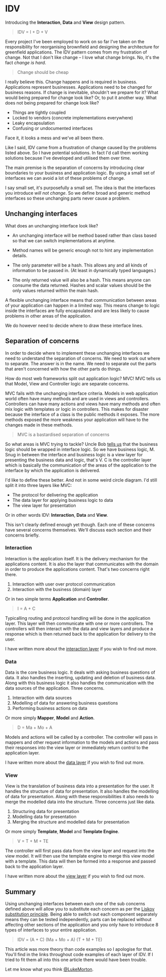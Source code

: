 # IDV

Introducing the **Interaction**, **Data** and **View**
design pattern.

> IDV = I + D + V

Every project I've been employed to work on so far I've taken
on the responsibility for reorganising brownfield and
designing the architecture for greenfield applications. The
IDV pattern comes from my frustration of change. Not that I
don't like change – I love what change brings. No, it's the
fact _change is hard_.

> Change should be cheap

I really believe this. Change happens and is required in
business. Applications represent businesses. Applications need
to be changed for business reasons. If change is inevitable,
shouldn't we prepare for it? What would being prepared for
change look like? Or, to put it another way. What does not
being prepared for change look like?

- Things are tightly coupled
- Locked to vendors (concrete implementations everywhere)
- Leaky encapsulation
- Confusing or undocumented interfaces

Face it, it looks a mess and we've all been there.

Like I said, IDV came from a frustration of change caused by
the problems listed above. So I have potential solutions. In
fact I'd call them working solutions because I've developed
and utilised them over time.

The main premise is the separation of concerns by introducing
clear boundaries to your business and application logic. By
using a small set of interfaces we can avoid a lot of these
problems of change.

I say small set, it's purposefully a small set. The idea is
that the interfaces you introduce _will not change_. So we
define broad and generic method interfaces so these unchanging
parts never cause a problem.

## Unchanging interfaces

What does an unchanging interface look like?

- An unchanging interface will be method based rather than
  class based so that we can switch implementations at
  anytime.

- Method names will be generic enough not to hint any
  implementation details.

- The only parameter will be a hash. This allows any and all
  kinds of information to be passed in. (At least in
  dynamically typed languages.)

- The only returned value will also be a hash. This means
  anyone can consume the data returned. Hashes and scalar
  values should be the only values returned within the main
  hash.

A flexible unchanging interface means that communication
between areas of your application can happen in a limited way.
This means change to logic inside the interfaces are fully
encapsulated and are less likely to cause problems in other
areas of the application.

We do however need to decide where to draw these interface
lines.

## Separation of concerns

In order to decide where to implement these unchanging
interfaces we need to understand the separation of concerns.
We need to work out where to separate. The answer is in the
name. We need to separate out the parts that aren't concerned
with how the other parts do things.

How do most web frameworks split out application logic? MVC!
MVC tells us that Model, View and Controller logic are
separate concerns.

MVC fails with the unchanging interface criteria.
Models in web application world often have many methods and
are used in views and controllers. Controllers can have many
actions and views have many methods and often mix logic with
templates or logic in controllers. This makes for disaster
because the interface of a class is the public methods it
exposes. The more methods exposed the more weakness your
application will have to the changes made in these methods.

> MVC is a bastardised separation of concerns

So what areas is MVC trying to tackle? Uncle Bob [tells us][1]
that the business logic should be wrapped in interface logic.
So we have business logic, M. Snug in between the interface
and business logic is a view layer for presenting the business
data and logic, that's V. C is the controller layer which
is basically the communication of the areas of the application
to the interface by which the application is delivered.

I'd like to define these better. And not in some weird circle
diagram. I'd still split it into three layers like MVC:

- The protocol for delivering the application
- The data layer for applying business logic to data
- The view layer for presentation

Or in other words IDV: **Interaction**, **Data** and **View**.

This isn't clearly defined enough yet though. Each one of
these concerns have several concerns themselves. We'll discuss
each section and their concerns briefly.

### Interaction

Interaction is the application itself. It is the delivery
mechanism for the applications content. It is also the
layer that communicates with the domain in order to produce
the applications content. That's two concerns right there.

1.  Interaction with user over protocol communication
2.  Interaction with the business (domain) layer

Or in two simple terms **Application** and **Controller**.

> I = A + C

Typicalling routing and protocol handling will be done in the
application layer. This layer will then communicate with one
or more controllers. The controllers will then interact with
the data and view layers and produce a response which is then
returned back to the application for delivery to the user.

I have written more about the [interaction layer][2] if you
wish to find out more.

### Data

Data is the core business logic. It deals with asking business
questions of data. It also handles the inserting, updating and
deletion of business data. Along with this business logic it
also handles the communication with the data sources of the
application. Three concerns.

1.  Interaction with data sources
2.  Modelling of data for answering business questions
3.  Performing business actions on data

Or more simply **Mapper**, **Model** and **Action**.

> D = Ma + Mo + A

Models and actions will be called by a controller. The
controller will pass in mappers and other request information
to the models and actions and pass their responses into the
view layer or immediately return control to the application
layer.

I have written more about the [data layer][3] if you wish to
find out more.

### View

View is the translation of business data into a presentation
for the user. It handles the structure of data for
presentation. It also handles the modelling of data for
presentation. Along with these responsibilities it also needs
to merge the modelled data into the structure. Three concerns
just like data.

1.  Structuring data for presentation
2.  Modelling data for presentation
3.  Merging the structure and modelled data for presentation

Or more simply **Template**, **Model** and
**Template Engine**.

> V = T + M + TE

The controller will first pass data from the view layer and
request into the view model. It will then use the template
engine to merge this view model with a template. This data
will then be formed into a response and passed back to the
application layer.

I have written more about the [view layer][4] if you wish to
find out more.

## Summary

Using unchanging interfaces between each one of the sub
concerns defined above will allow you to substitute each
concern as per the [Liskov substitution principle][5]. Being
able to switch out each component separately means they can
be tested independently, parts can be replaced without
affecting other sections of the application and you only have
to introduce 8 types of interfaces to your entire application.

> IDV = (A + C) (Ma + Mo + A) (T + M + TE)

This article was more theory than code examples so I apologise
for that. You'll find in the links throughout code examples of
each layer of IDV. If I tried to fit them all into this one
article there would have been trouble.

Let me know what you think [@LukeMorton][6].

[1]: http://blog.8thlight.com/uncle-bob/2012/08/13/the-clean-architecture.html
[2]: /thoughts/2013-09-26-interaction
[3]: /thoughts/2013-09-25-data
[4]: /thoughts/2013-09-24-views
[5]: http://en.wikipedia.org/wiki/Liskov_substitution_principle
[6]: https://twitter.com/LukeMorton
